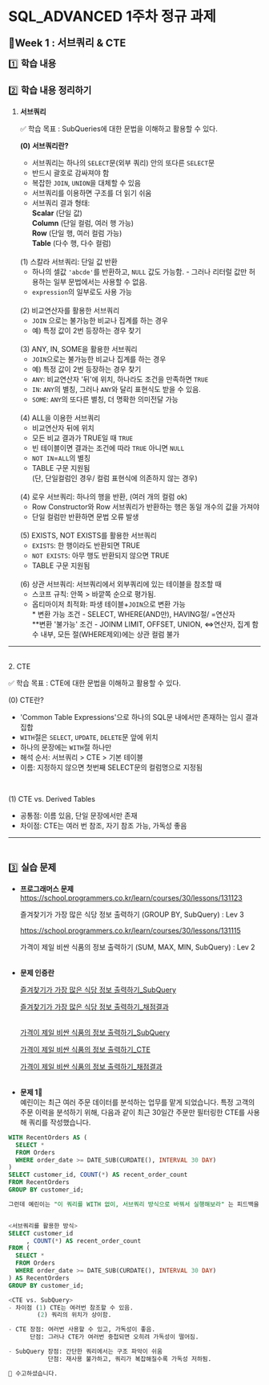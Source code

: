 # SQL_ADVANCED 1주차 정규 과제
<span style="font-size:20px;"> **📌Week 1 : 서브쿼리 & CTE** 

<span style="font-size:18px;">1️⃣ **학습 내용**      
    <br>
2️⃣ **학습 내용 정리하기**
1. **서브쿼리** 
 
   ✅ 학습 목표 : SubQueries에 대한 문법을 이해하고 활용할 수 있다.  
 
    **(0)** **서브쿼리란?**
    
    - 서브쿼리는 하나의 `SELECT`문(외부 쿼리) 안의 또다른 `SELECT`문  
    - 반드시 괄호로 감싸져야 함  
    - 복잡한 `JOIN`, `UNION`을 대체할 수 있음  
    - 서브쿼리를 이용하면 구조를 더 읽기 쉬움  
    - 서브쿼리 결과 형태:  
         **Scalar** (단일 값)  
         **Column** (단일 컬럼, 여러 행 가능)  
           **Row** (단일 행, 여러 컬럼 가능)  
           **Table** (다수 행, 다수 컬럼)  
   
   <br> 
    (1) 스칼라 서브쿼리: 단일 값 반환  
    
    - 하나의 셀값 `'abcde'`를 반환하고, `NULL` 값도 가능함.  - 그러나 리터럴 값만 허용하는 일부 문법에서는 사용할 수 없음.  
    - `expression`의 일부로도 사용 가능  

   <br> 
    (2) 비교연산자를 활용한 서브쿼리  

    - `JOIN` 으로는 불가능한 비교나 집계를 하는 경우
    - 예) 특정 값이 2번 등장하는 경우 찾기

   <br>
    (3) ANY, IN, SOME을 활용한 서브쿼리  

     - `JOIN`으로는 불가능한 비교나 집계를 하는 경우  
     - 예) 특정 값이 2번 등장하는 경우 찾기
     - `ANY`: 비교연산자 '뒤'에 위치, 하나라도 조건을 만족하면 `TRUE` 
     - `IN`: `ANY`의 별칭, 그러나 `ANY`와 달리 표현식도 받을 수 있음.
     - `SOME`: `ANY`의 또다른 별칭, 더 명확한 의미전달 가능
    
   <br>
    (4) ALL을 이용한 서브쿼리
    
     - 비교연산자 뒤에 위치
     - 모든 비교 결과가 TRUE일 때 `TRUE` 
     - 빈 테이블이면 결과는 조건에 따라 `TRUE` 아니면 `NULL`
     - `NOT IN`=`ALL`의 별칭
     - TABLE 구문 지원됨
     <br> (단, 단일컬럼인 경우/ 컬럼 표현식에 의존하지 않는 경우)

   <br>
    (4) 로우 서브쿼리: 하나의 행을 반환, (여러 개의 컬럼 ok)

     - Row Constructor와 Row 서브쿼리가 반환하는 행은 동일 개수의 값을 가져야
     - 단일 컬럼만 반환하면 문법 오류 발생

   <br>
    (5) EXISTS, NOT EXISTS를 활용한 서브쿼리
    
     - `EXISTS`: 한 행이라도 반환되면 TRUE
     - `NOT EXISTS`: 아무 행도 반환되지 않으면 TRUE
     - TABLE 구문 지원됨

   <br>
    (6) 상관 서브쿼리: 서브쿼리에서 외부쿼리에 있는 테이블을 참조할 때

    - 스코프 규칙: 안쪽 > 바깥쪽 순으로 평가됨.
    - 옵티마이저 최적화: 파생 테이블+`JOIN`으로 변환 가능
<br> * 변환 가능 조건 - SELECT, WHERE(AND만), HAVING절/ =연산자
<br> **변환 '불가능' 조건 - JOINM LIMIT, OFFSET, UNION, <=>연산자, 집계 함수 내부, 모든 절(WHERE제외)에는 상관 컬럼 불가 

***
 <br>   
2. CTE

✅ 학습 목표 : CTE에 대한 문법을 이해하고 활용할 수 있다. 

(0) CTE란?

- 'Common Table Expressions'으로 하나의 SQL문 내에서만 존재하는 임시 결과 집합  
- `WITH`절은 `SELECT`, `UPDATE`, `DELETE`문 앞에 위치  
- 하나의 문장에는 `WITH`절 하나만  
- 해석 순서: 서브쿼리 > CTE > 기본 테이블  
- 이름: 지정하지 않으면 첫번째 SELECT문의 컬럼명으로 지정됨  

<br>

(1) CTE vs. Derived Tables

- 공통점: 이름 있음, 단일 문장에서만 존재  
- 차이점: CTE는 여러 번 참조, 자기 참조 가능, 가독성 좋음

***
<br>

<span style="font-size:18px;">3️⃣ **실습 문제**
<br>
- **프로그래머스 문제**
https://school.programmers.co.kr/learn/courses/30/lessons/131123

    즐겨찾기가 가장 많은 식당 정보 출력하기 (GROUP BY, SubQuery) : Lev 3

    https://school.programmers.co.kr/learn/courses/30/lessons/131115

    가격이 제일 비싼 식품의 정보 출력하기 (SUM, MAX, MIN, SubQuery) : Lev 2
<br><br>

- ️**문제 인증란**

    [즐겨찾기가 가장 많은 식당 정보 출력하기_SubQuery](./images/1.jpg)
    
    [즐겨찾기가 가장 많은 식당 정보 출력하기_채점결과](./images/2.jpg)
    <br><br>

    [가격이 제일 비싼 식품의 정보 출력하기_SubQuery](./images/3.jpg)

    [가격이 제일 비싼 식품의 정보 출력하기_CTE](./images/4.jpg)

    [가격이 제일 비싼 식품의 정보 출력하기_채점결과](./images/5.jpg)
<br><br>

- **문제 1**🧚
<br>예린이는 최근 여러 주문 데이터를 분석하는 업무를 맡게 되었습니다. 특정 고객의 주문 이력을 분석하기 위해, 다음과 같이 최근 30일간 주문만 필터링한 CTE를 사용해 쿼리를 작성했습니다.

```sql
WITH RecentOrders AS (
  SELECT *
  FROM Orders
  WHERE order_date >= DATE_SUB(CURDATE(), INTERVAL 30 DAY)
)
SELECT customer_id, COUNT(*) AS recent_order_count
FROM RecentOrders
GROUP BY customer_id;

그런데 예린이는 "이 쿼리를 WITH 없이, 서브쿼리 방식으로 바꿔서 실행해보라" 는 피드백을 받았고, 서브쿼리로 작성해보려 했지만 익숙하지 않아 SQL_ADVANCED를 듣는 학회원분들에게 도움을 요청하고 있습니다. 예린이의 쿼리를 WITH 없이 서브쿼리로 변환해보세요. 그리고 두 방식의 차이점을 설명해보고, 각각의 장단점을 정리해보세요


<서브쿼리를 활용한 방식>
SELECT customer_id
     , COUNT(*) AS recent_order_count
FROM (
  SELECT *
  FROM Orders
  WHERE order_date >= DATE_SUB(CURDATE(), INTERVAL 30 DAY)
) AS RecentOrders
GROUP BY customer_id;

<CTE vs. SubQuery>
- 차이점 (1) CTE는 여러번 참조할 수 있음.
        (2) 쿼리의 위치가 상이함.

- CTE 장점: 여러번 사용할 수 있고, 가독성이 좋음.
      단점: 그러나 CTE가 여러번 중첩되면 오히려 가독성이 떨어짐.

- SubQuery 장점: 간단한 쿼리에서는 구조 파악이 쉬움
           단점: 재사용 불가하고, 쿼리가 복잡해질수록 가독성 저하됨.

🎉 수고하셨습니다.